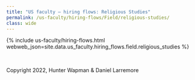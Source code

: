 ```yaml
---
title: "US faculty — hiring flows: Religious Studies"
permalink: /us-faculty/hiring-flows/Field/religious-studies/
class: wide
---
```


{% include us-faculty/hiring-flows.html webweb_json=site.data.us_faculty.hiring_flows.field.religious_studies %}

<br>

Copyright 2022, Hunter Wapman & Daniel Larremore